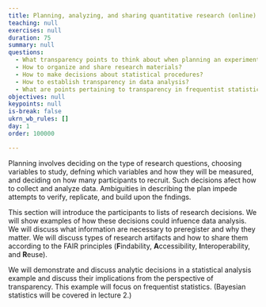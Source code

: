 ```yaml
---
title: Planning, analyzing, and sharing quantitative research (online)
teaching: null
exercises: null
duration: 75
summary: null
questions:
  - What transparency points to think about when planning an experiment?
  - How to organize and share research materials?
  - How to make decisions about statistical procedures?
  - How to establish transparency in data analysis?
  - What are points pertaining to transparency in frequentist statistics?
objectives: null
keypoints: null
is-break: false
ukrn_wb_rules: []
day: 1
order: 100000

---
```


Planning involves deciding on the type of research questions, choosing variables to study, defning which variables and how they will be measured, and deciding on how many participants to recruit. Such decisions afect how to collect and analyze data. Ambiguities in describing the plan impede attempts to verify, replicate, and build upon the fndings.

This section will introduce the participants to lists of research decisions. We will show examples of how these decisions could infuence data analysis. We will discuss what information are necessary to preregister and why they matter. We will discuss types of research artifacts and how to share them according to the FAIR principles (<strong>F</strong>indability, <strong>A</strong>ccessibility, <strong>I</strong>nteroperability, and <strong>R</strong>euse).

We will demonstrate and discuss analytic decisions in a statistical analysis example and discuss their implications from the perspective of transparency. This example will focus on frequentist statistics. (Bayesian statistics will be covered in lecture 2.)


<!-- 
The text of your lesson will go here.
It can make use of markdown formatting, as well as the special [callout zones](https://ukrn-open-research.github.io/ukrn-wb-lesson-templates/text-lesson/index.html#examples) in The Carpentries' template.
-->
